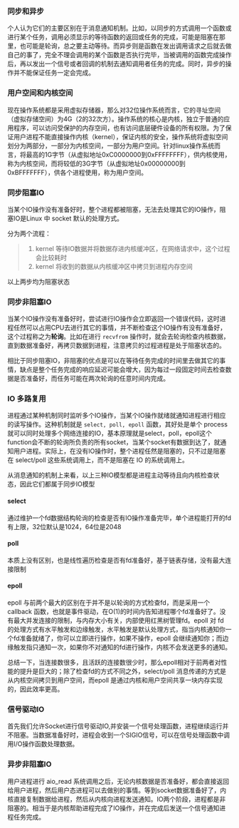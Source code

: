 ### 同步和异步

个人认为它们的主要区别在于消息通知机制。比如，以同步的方式调用一个函数或进行某个任务，调用必须显示的等待函数的返回或任务的完成，可能是阻塞在那里，也可能是轮询，总之要主动等待。而异步则是函数在发出调用请求之后就去做自己的事了，完全不理会调用的某个函数是否执行完毕，当被调用的函数完成操作后，再以发出一个信号或者回调的机制去通知调用者任务的完成。同时，异步的操作并不能保证任务一定会完成。



### 用户空间和内核空间

现在操作系统都是采用虚拟存储器，那么对32位操作系统而言，它的寻址空间（虚拟存储空间）为4G（2的32次方）。操作系统的核心是内核，独立于普通的应用程序，可以访问受保护的内存空间，也有访问底层硬件设备的所有权限。为了保证用户进程不能直接操作内核（kernel），保证内核的安全，操作系统将虚拟空间划分为两部分，一部分为内核空间，一部分为用户空间。针对linux操作系统而言，将最高的1G字节（从虚拟地址0xC0000000到0xFFFFFFFF），供内核使用，称为内核空间，而将较低的3G字节（从虚拟地址0x00000000到0xBFFFFFFF），供各个进程使用，称为用户空间。



### 同步阻塞IO

当某个IO操作没有准备好时，整个进程都被阻塞，无法去处理其它的IO操作，阻塞IO是Linux 中 socket 默认的处理方式。

分为两个流程：

> 1. kernel 等待IO数据并将数据存进内核缓冲区，在网络请求中，这个过程会比较耗时
> 2. kernel 将收到的数据从内核缓冲区中拷贝到进程内存空间

以上两步均为阻塞状态



### 同步非阻塞IO

当某个IO操作没有准备好时，尝试进行IO操作会立即返回一个错误代码，这时进程任然可以占用CPU去进行其它的事情，并不断检查这个IO操作有没有准备好，这个过程称之为**轮询**。比如在进行 ```recvfrom``` 操作时，就会去轮询检查内核数据，直到数据准备好，再拷贝数据到进程，注意拷贝的过程进程是处于阻塞状态的。

相比于同步阻塞IO，非阻塞的优点是可以在等待任务完成的时间里去做其它的事情，缺点是整个任务完成的响应延迟可能会增大，因为每过一段固定时间去检查数据是否准备好，而任务可能在两次轮询的任意时间内完成。



### IO 多路复用

进程通过某种机制同时监听多个IO操作，当某个IO操作就绪就通知进程进行相应的读写操作。这种机制就是 ```select, poll, epoll``` 函数，其好处是单个 process 就可以同时处理多个网络连接的IO，基本原理就是select，poll，epoll这个function会不断的轮询所负责的所有socket，当某个socket有数据到达了，就通知用户进程。实际上，在没有IO操作时，整个进程任然是阻塞的，只不过是阻塞在 select/poll 这些系统调用上，而不是阻塞在 IO 的系统调用上。

从消息通知的机制上来看，以上三种IO模型都是进程主动等待且向内核检查状态，因此它们都属于同步IO模型

#### select

通过维护一个fd数据结构轮询的检查是否有IO操作准备完毕，单个进程能打开的fd有上限，32位默认是1024，64位是2048

#### poll

本质上没有区别，也是线性遍历检查是否有fd准备好，基于链表存储，没有最大连接限制

#### epoll

epoll 与前两个最大的区别在于并不是以轮询的方式检查fd，而是采用一个 callback 函数，也就是事件驱动，在O(1)的时间内告知进程哪个fd准备好了。没有最大并发连接的限制，与内存大小有关，内部使用红黑树管理fd。epoll 对 fd 的处理方式有水平触发和边缘触发，水平触发是默认处理方式，指当内核通知你一个fd准备就绪了，你可以立即进行操作，如果不操作，epoll 会继续通知你；而边缘触发指只通知一次，如果你不对通知的fd进行操作，内核不会发送更多的通知。

总结一下，当连接数很多，且活跃的连接数很少时，那么epoll相对于前两者对性能的提升是巨大的；除了检查fd的方式不同之外，select/poll 消息传递的方式是从内核空间拷贝到用户空间，而epoll 是通过内核和用户空间共享一块内存实现的，因此效率更高。

### 信号驱动IO

首先我们允许Socket进行信号驱动IO,并安装一个信号处理函数，进程继续运行并不阻塞。当数据准备好时，进程会收到一个SIGIO信号，可以在信号处理函数中调用I/O操作函数处理数据。



### 异步非阻塞IO

用户进程进行 aio_read 系统调用之后，无论内核数据是否准备好，都会直接返回给用户进程，然后用户态进程可以去做别的事情。等到socket数据准备好了，内核直接复制数据给进程，然后从内核向进程发送通知。IO两个阶段，进程都是非阻塞的。相当于是内核帮助进程完成了IO操作，并在完成后发送一个信号通知进程任务完成。